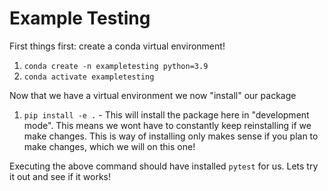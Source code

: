 # Example Testing

First things first: create a conda virtual environment!

1. `conda create -n exampletesting python=3.9`
2. `conda activate exampletesting`

Now that we have a virtual environment we now "install" our package

1. `pip install -e .` - This will install the package here in "development mode". This means we wont have to constantly keep reinstalling if we make changes.  This is way of installing only makes sense if you plan to make changes, which we will on this one!

Executing the above command should have installed `pytest` for us. Lets try it out and see if it works!